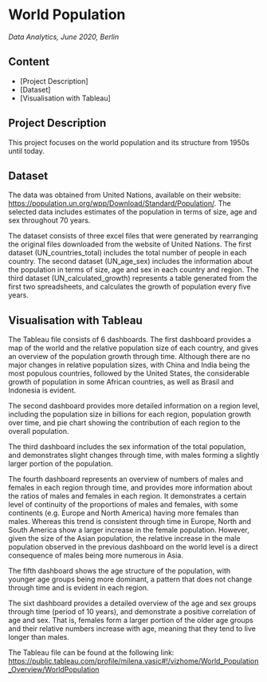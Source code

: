 # World Population

*Data Analytics, June 2020, Berlin*

## Content
* [Project Description]
* [Dataset]
* [Visualisation with Tableau]

## Project Description

This  project focuses on the world population and its structure from 1950s until today. 

## Dataset

The data was obtained from United Nations, available on their website: https://population.un.org/wpp/Download/Standard/Population/. The selected data includes estimates of the population in terms of size, age and sex throughout 70 years. 

The dataset consists of three excel files that were generated by rearranging the original files downloaded from the website of United Nations. 
The first dataset (UN_countries_total) includes the total number of people in each country. 
The second dataset (UN_age_sex) includes the information about the population in terms of size, age and sex in each country and region.
The third dataset (UN_calculated_growth) represents a table generated from the first two spreadsheets, and calculates the growth of population every five years. 

## Visualisation with Tableau

The Tableau file consists of 6 dashboards. The first dashboard provides a map of the world and the relative population size of each country, and gives an overview of the population growth through time. Although there are no major changes in relative population sizes, with China and India being the most populous countries, followed by the United States, the considerable growth of population in some African countries, as well as Brasil and Indonesia is evident. 

The second dashboard provides more detailed information on a region level, including the population size in billions for each region, population growth over time, and pie chart showing the contribution of each region to the overall population. 

The third dashboard includes the sex information of the total population, and demonstrates slight changes through time, with males forming a slightly larger portion of the population. 

The fourth dashboard represents an overview of numbers of males and females in each region through time, and provides more information about the ratios of males and females in each region. It demonstrates a certain level of continuity of the proportions of males and females, with some continents (e.g. Europe and North America) having more females than males. Whereas this trend is consistent through time in Europe, North and South America show a larger increase in the female population. However, given the size of the Asian population, the relative increase in the male population observed in the previous dashboard on the world level is a direct consequence of males being more numerous in Asia. 

The fifth dashboard shows the age structure of the population, with younger age groups being more dominant, a pattern that does not change through time and is evident in each region.

The sixt dashboard provides a detailed overview of the age and sex groups through time (period of 10 years), and demonstrate a positive correlation of age and sex. That is, females form a larger portion of the older age groups and their relative numbers increase with age, meaning that they tend to live longer than males. 

The Tableau file can be found at the following link: https://public.tableau.com/profile/milena.vasic#!/vizhome/World_Population_Overview/WorldPopulation


